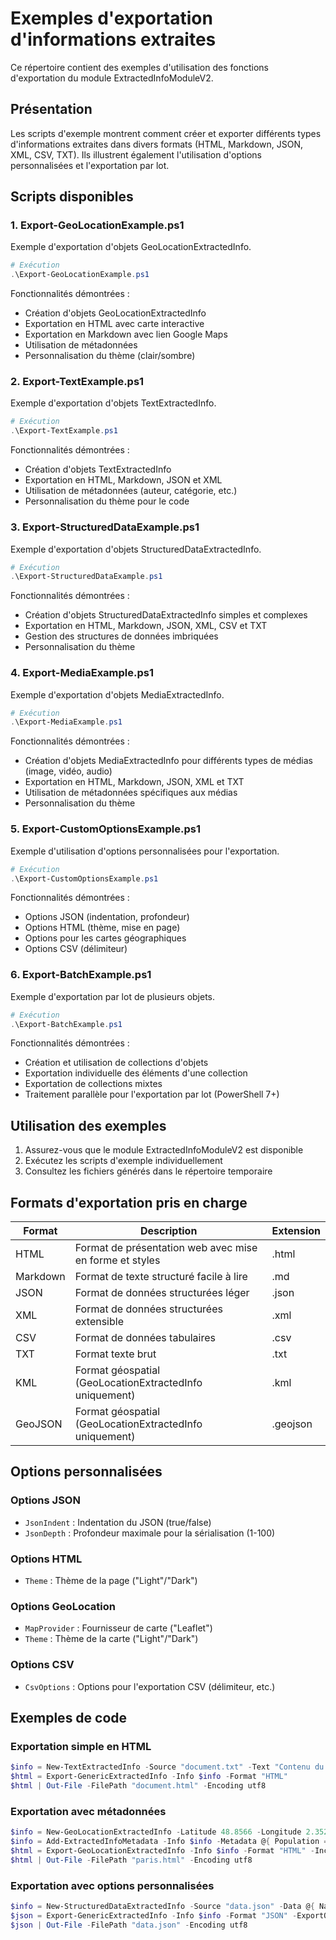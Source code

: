 # Exemples d'exportation d'informations extraites

Ce répertoire contient des exemples d'utilisation des fonctions d'exportation du module ExtractedInfoModuleV2.

## Présentation

Les scripts d'exemple montrent comment créer et exporter différents types d'informations extraites dans divers formats (HTML, Markdown, JSON, XML, CSV, TXT). Ils illustrent également l'utilisation d'options personnalisées et l'exportation par lot.

## Scripts disponibles

### 1. Export-GeoLocationExample.ps1

Exemple d'exportation d'objets GeoLocationExtractedInfo.

```powershell
# Exécution
.\Export-GeoLocationExample.ps1
```

Fonctionnalités démontrées :
- Création d'objets GeoLocationExtractedInfo
- Exportation en HTML avec carte interactive
- Exportation en Markdown avec lien Google Maps
- Utilisation de métadonnées
- Personnalisation du thème (clair/sombre)

### 2. Export-TextExample.ps1

Exemple d'exportation d'objets TextExtractedInfo.

```powershell
# Exécution
.\Export-TextExample.ps1
```

Fonctionnalités démontrées :
- Création d'objets TextExtractedInfo
- Exportation en HTML, Markdown, JSON et XML
- Utilisation de métadonnées (auteur, catégorie, etc.)
- Personnalisation du thème pour le code

### 3. Export-StructuredDataExample.ps1

Exemple d'exportation d'objets StructuredDataExtractedInfo.

```powershell
# Exécution
.\Export-StructuredDataExample.ps1
```

Fonctionnalités démontrées :
- Création d'objets StructuredDataExtractedInfo simples et complexes
- Exportation en HTML, Markdown, JSON, XML, CSV et TXT
- Gestion des structures de données imbriquées
- Personnalisation du thème

### 4. Export-MediaExample.ps1

Exemple d'exportation d'objets MediaExtractedInfo.

```powershell
# Exécution
.\Export-MediaExample.ps1
```

Fonctionnalités démontrées :
- Création d'objets MediaExtractedInfo pour différents types de médias (image, vidéo, audio)
- Exportation en HTML, Markdown, JSON, XML et TXT
- Utilisation de métadonnées spécifiques aux médias
- Personnalisation du thème

### 5. Export-CustomOptionsExample.ps1

Exemple d'utilisation d'options personnalisées pour l'exportation.

```powershell
# Exécution
.\Export-CustomOptionsExample.ps1
```

Fonctionnalités démontrées :
- Options JSON (indentation, profondeur)
- Options HTML (thème, mise en page)
- Options pour les cartes géographiques
- Options CSV (délimiteur)

### 6. Export-BatchExample.ps1

Exemple d'exportation par lot de plusieurs objets.

```powershell
# Exécution
.\Export-BatchExample.ps1
```

Fonctionnalités démontrées :
- Création et utilisation de collections d'objets
- Exportation individuelle des éléments d'une collection
- Exportation de collections mixtes
- Traitement parallèle pour l'exportation par lot (PowerShell 7+)

## Utilisation des exemples

1. Assurez-vous que le module ExtractedInfoModuleV2 est disponible
2. Exécutez les scripts d'exemple individuellement
3. Consultez les fichiers générés dans le répertoire temporaire

## Formats d'exportation pris en charge

| Format | Description | Extension |
|--------|-------------|-----------|
| HTML | Format de présentation web avec mise en forme et styles | .html |
| Markdown | Format de texte structuré facile à lire | .md |
| JSON | Format de données structurées léger | .json |
| XML | Format de données structurées extensible | .xml |
| CSV | Format de données tabulaires | .csv |
| TXT | Format texte brut | .txt |
| KML | Format géospatial (GeoLocationExtractedInfo uniquement) | .kml |
| GeoJSON | Format géospatial (GeoLocationExtractedInfo uniquement) | .geojson |

## Options personnalisées

### Options JSON
- `JsonIndent` : Indentation du JSON (true/false)
- `JsonDepth` : Profondeur maximale pour la sérialisation (1-100)

### Options HTML
- `Theme` : Thème de la page ("Light"/"Dark")

### Options GeoLocation
- `MapProvider` : Fournisseur de carte ("Leaflet")
- `Theme` : Thème de la carte ("Light"/"Dark")

### Options CSV
- `CsvOptions` : Options pour l'exportation CSV (délimiteur, etc.)

## Exemples de code

### Exportation simple en HTML

```powershell
$info = New-TextExtractedInfo -Source "document.txt" -Text "Contenu du document" -Language "fr"
$html = Export-GenericExtractedInfo -Info $info -Format "HTML"
$html | Out-File -FilePath "document.html" -Encoding utf8
```

### Exportation avec métadonnées

```powershell
$info = New-GeoLocationExtractedInfo -Latitude 48.8566 -Longitude 2.3522 -City "Paris" -Country "France"
$info = Add-ExtractedInfoMetadata -Info $info -Metadata @{ Population = 2161000 }
$html = Export-GeoLocationExtractedInfo -Info $info -Format "HTML" -IncludeMetadata
$html | Out-File -FilePath "paris.html" -Encoding utf8
```

### Exportation avec options personnalisées

```powershell
$info = New-StructuredDataExtractedInfo -Source "data.json" -Data @{ Name = "Example"; Value = 42 }
$json = Export-GenericExtractedInfo -Info $info -Format "JSON" -ExportOptions @{ JsonIndent = $true; JsonDepth = 5 }
$json | Out-File -FilePath "data.json" -Encoding utf8
```
